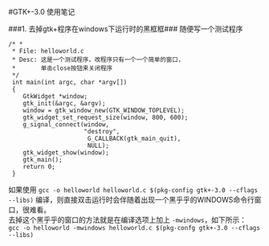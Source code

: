 #GTK+\-3.0 使用笔记

###1. 去掉gtk+程序在windows下运行时的黑框框###
随便写一个测试程序  

	/* *
	 * File: helloworld.c
	 * Desc: 这是一个测试程序，改程序只有一个一个简单的窗口，
	 *       单击close按钮来关闭程序
	 */
	 int main(int argc, char *argv[]) 
	 {
	 	GtkWidget *window;
	 	gtk_init(&argc, &argv);
	 	window = gtk_window_new(GTK_WINDOW_TOPLEVEL);
	 	gtk_widget_set_request_size(window, 800, 600);
	 	g_signal_connect(window,
	 					 "destroy", 
	 					  G_CALLBACK(gtk_main_quit), 
	 					  NULL);
	 	gtk_widget_show(window);
	 	gtk_main();
	 	return 0;
	 }
	 
如果使用 `gcc -o helloworld helloworld.c $(pkg-config gtk+-3.0 --cflags --libs)` 编译，则直接双击运行时会伴随着出现一个黑乎乎的WINDOWS命令行窗口，很难看。  
去掉这个黑乎乎的窗口的方法就是在编译选项上加上 `-mwindows`，如下所示：  
	`gcc -o helloworld -mwindows helloworld.c $(pkg-confg gtk+-3.0 --cflags --libs)`
	
